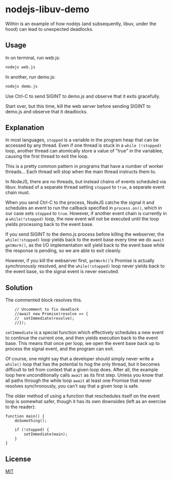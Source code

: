 # nodejs-libuv-demo

Within is an example of how nodejs (and subsequently, libuv, under the hood) can lead to unexpected deadlocks.

## Usage
In on terminal, run web.js:
```bash
nodejs web.js
```
In another, run demo.js:
```bash
nodejs demo.js
```
Use Ctrl-C to send SIGINT to demo.js and observe that it exits gracefully.

Start over, but this time, kill the web server before sending SIGINT to demo.js and observe that it deadlocks.

## Explanation

In most languages, `stopped` is a variable in the program heap that can be accessed by any thread. Even if one thread is stuck in a `while (!stopped)` loop, another thread can atomically store a value of "true" in the variablee, causing the first thread to exit the loop.

This is a pretty common pattern in programs that have a number of worker threads... Each thread will stop when the main thread instructs them to.

In NodeJS, there are no threads, but instead chains of events scheduled via libuv. Instead of a separate thread setting `stopped` to `true`, a separate event chain must.

When you send Ctrl-C to the process, NodeJS catche the signal it and schedules an event to run the callback specified in `process.on()`, which in our case sets `stopped` to `true`. However, if another event chain is currently in a `while(!stopped)` loop, the new event will not be executed until the loop yields processing back to the event base.

If you send SIGINT to the demo.js process before killing the webserver, the `while(!stopped)` loop yields back to the event base every time we do `await getWork()`, as the I/O implementation will yield back to the event base while the response is pending, so we are able to exit cleanly.

However, if you kill the webserver first, `getWork()`'s Promise is actually _synchronously_ resolved, and the `while(!stopped)` loop never yields back to the event base, so the signal event is never executed.

## Solution
The commented block resolves this.
```
    // Uncomment to fix deadlock
    //await new Promise(resolve => {
    //  setImmediate(resolve);
    //});
```
`setImmediate` is a special function which effectively schedules a new event to continue the current one, and then yields execution back to the event base. This means that once per loop, we open the event base back up to process the signal event, and the program can exit.

Of course, one might say that a developer should simply never write a `while()` loop that has the potential to hog the only thread, but it becomes difficult to tell from context that a given loop does. After all, the example loop here unconditionally calls `await` as its first step. Unless you know that all paths through the while loop `await` at least one Promise that never resolves synchronously, you can't say that a given loop is safe.

The older method of using a function that reschedules itself on the event loop is somewhat safer, though it has its own downsides (left as an exercise to the reader):
```
function main() {
    doSomething();

    if (!stopped) {
        setImmediate(main);
    }
}
```

## License
[MIT](https://choosealicense.com/licenses/mit/)

